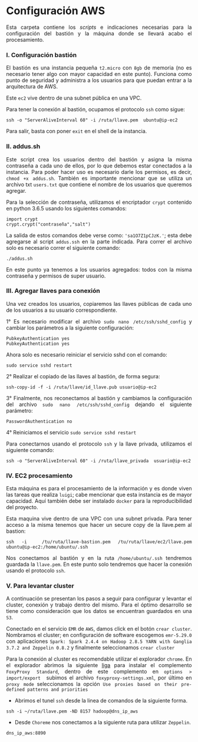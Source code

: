 <div class="tip" markdown="1">

# Configuración AWS
<div align="justify">

Esta carpeta contiene los *scripts* e indicaciones necesarias para la configuración del bastión y la máquina donde se llevará acabo el procesamiento.

### I. Configuración bastión

El bastión es una instancia pequeña `t2.micro`  con `8gb` de memoria (no es necesario tener algo con mayor capacidad en este punto). Funciona como punto de seguridad y administra a los usuarios para que puedan entrar a la arquitectura de AWS.

Este `ec2` vive dentro de una subnet pública en una VPC.

Para tener la conexión al bastión, ocupamos el protocolo `ssh` como sigue:

```
ssh -o "ServerAliveInterval 60" -i /ruta/llave.pem  ubuntu@ip-ec2
```

Para salir, basta con poner `exit` en el shell de la instancia.


### II. addus.sh

Este script crea los usuarios dentro del bastión y asigna la misma contraseña a cada uno de ellos, por lo que debemos estar conectados a la instancia. Para poder hacer uso es necesario darle los permisos, es decir, ` chmod +x addus.sh`. También es importante mencionar que se utiliza un archivo txt `users.txt` que contiene el nombre de los usuarios que queremos agregar.

Para la selección de contraseña, utilizamos el encriptador `crypt` contenido en python 3.6.5 usando los siguientes comandos:

```
import crypt
crypt.crypt("contraseña","salt")
```

La salida de estos comandos debe verse como: ` 'sa1O7Z1pCJzK.' `; esta debe agregarse al script `addus.ssh` en la parte indicada. Para correr el archivo solo es necesario correr el siguiente comando:

 ```
 ./addus.sh
 ```
En este punto ya tenemos a los usuarios agregados: todos con la misma contraseña y permisos de super usuario.

### III.  Agregar llaves para conexión

Una vez creados los usuarios, copiaremos las llaves públicas de cada uno de los usuarios a su usuario correspondiente.

1° Es necesario modificar el archivo `sudo nano /etc/ssh/sshd_config` y cambiar los parámetros a la siguiente configuración:

```
PubkeyAuthentication yes
PubkeyAuthentication yes
```

Ahora solo es necesario reiniciar el servicio sshd con el comando:

```
sudo service sshd restart

```

2° Realizar el copiado de las llaves al bastión, de forma segura:

```
ssh-copy-id -f -i /ruta/llave/id_llave.pub usuario@ip-ec2
```

3° Finalmente, nos reconectamos al bastión y cambiamos la configuración del archivo `sudo nano /etc/ssh/sshd_config` dejando el siguiente parámetro:

```
PasswordAuthentication no
```

4° Reiniciamos el servicio `sudo service sshd restart `

Para conectarnos usando el protocolo `ssh`  y la llave privada, utilizamos el siguiente comando:

```
ssh -o "ServerAliveInterval 60" -i /ruta/llave_privada  usuario@ip-ec2
```

### IV. EC2 procesamiento

Esta máquina es para el procesamiento de la información y es donde viven las tareas que realiza `luigi`; cabe mencionar que esta instancia es de mayor capacidad. Aquí también debe ser instalado `docker` para la reproducibilidad del proyecto.

Esta maquina vive dentro de una VPC con una subnet privada. Para tener acceso a la misma tenemos que hacer un secure copy de la llave.pem al bastion:

```
ssh -i  /tu/ruta/llave-bastion.pem /tu/ruta/llave/ec2/llave.pem ubuntu@ip-ec2:/home/ubuntu/.ssh
```

Nos conectamos al bastión y en la ruta `/home/ubuntu/.ssh` tendremos guardada la `llave.pem`. En este punto solo tendremos que hacer la conexión usando el protocolo `ssh`.


### V. Para levantar cluster

A continuación se presentan los pasos a seguir para configurar y levantar el cluster, conexión y trabajo dentro del mismo. Para el óptimo desarrollo se tiene como consideración que los datos se encuentran guardados en una `S3`.

Conectado en el servicio `EMR` de `AWS`, damos click en el botón `crear cluster`. Nombramos el cluster; en configuración de software escogemos `emr-5.29.0` con aplicaciones `Spark: Spark 2.4.4 on Hadoop 2.8.5 YARN with Ganglia 3.7.2 and Zeppelin 0.8.2` y finalmente seleccionamos `crear cluster`

Para la conexión al cluster es recomendable utilizar el explorador `chrome`. En el explorador abrimos la siguiente [liga](https://chrome.google.com/webstore/detail/foxyproxy-standard/gcknhkkoolaabfmlnjonogaaifnjlfnp?hl=es "complemento FoxyProxy") para instalar el complemento `FoxyProxy Standard`, dentro de este complemento en `options > import/export ` subimos el archivo `foxyproxy-settings.xml`, por último en `proxy mode` seleccionamos la opción `Use proxies based on their pre-defined patterns and priorities`

+  Abrimos el tunel `ssh` desde la linea de comandos de la siguiente forma.
```
ssh -i ~/ruta/llave.pem -ND 8157 hadoop@dns_ip_aws
```
+  Desde `Choreme` nos conectamos a la siguiente ruta para utilizar `Zeppelin`.
```
dns_ip_aws:8890
```



</div>
